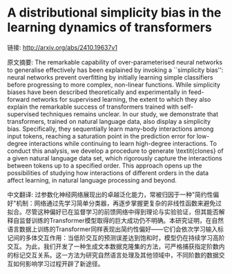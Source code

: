 # A distributional simplicity bias in the learning dynamics of transformers

链接: http://arxiv.org/abs/2410.19637v1

原文摘要:
The remarkable capability of over-parameterised neural networks to generalise
effectively has been explained by invoking a ``simplicity bias'': neural
networks prevent overfitting by initially learning simple classifiers before
progressing to more complex, non-linear functions. While simplicity biases have
been described theoretically and experimentally in feed-forward networks for
supervised learning, the extent to which they also explain the remarkable
success of transformers trained with self-supervised techniques remains
unclear. In our study, we demonstrate that transformers, trained on natural
language data, also display a simplicity bias. Specifically, they sequentially
learn many-body interactions among input tokens, reaching a saturation point in
the prediction error for low-degree interactions while continuing to learn
high-degree interactions. To conduct this analysis, we develop a procedure to
generate \textit{clones} of a given natural language data set, which rigorously
capture the interactions between tokens up to a specified order. This approach
opens up the possibilities of studying how interactions of different orders in
the data affect learning, in natural language processing and beyond.

中文翻译:
过参数化神经网络展现出的卓越泛化能力，常被归因于一种"简约性偏好"机制：网络通过先学习简单分类器，再逐步掌握更复杂的非线性函数来避免过拟合。尽管这种偏好已在监督学习的前馈网络中得到理论与实验验证，但其能否解释自监督训练的Transformer模型取得的巨大成功仍不明确。本研究证明，在自然语言数据上训练的Transformer同样表现出简约性偏好——它们会依次学习输入标记间的多体交互作用：当低阶交互的预测误差达到饱和时，模型仍在持续学习高阶交互。为此，我们开发了一种生成文本数据克隆集的方法，可严格捕获指定阶数内的标记交互关系。这一方法为研究自然语言处理及其他领域中，不同阶数的数据交互如何影响学习过程开辟了新途径。

